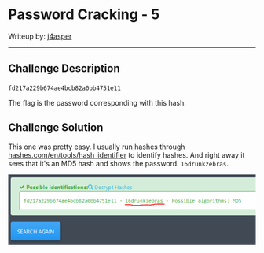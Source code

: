 # Password Cracking - 5

Writeup by: [j4asper](https://github.com/j4asper)

---

## Challenge Description

`fd217a229b674ae4bcb82a0bb4751e11`

The flag is the password corresponding with this hash.

## Challenge Solution

This one was pretty easy. I usually run hashes through [hashes.com/en/tools/hash_identifier](https://hashes.com/en/tools/hash_identifier) to identify hashes. And right away it sees that it's an MD5 hash and shows the password. `16drunkzebras`.

![Image 1](./files/image1.PNG)
